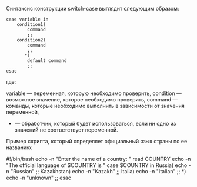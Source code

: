 Синтаксис конструкции switch-case выглядит следующим образом:
~~~
case variable in
    condition1)
        command
        ;;
    condition2)
        command
        ;;
       *)
        default command
        ;;
esac
~~~


где:

variable — переменная, которую необходимо проверить,
condition — возможное значение, которое необходимо проверить,
command — команды, которые необходимо выполнить в зависимости от значения переменной,
* — обработчик, который будет использоваться, если ни одно из значений не соответствует переменной.


Пример скрипта, который определяет официальный язык страны по ее названию:

#!/bin/bash
echo -n "Enter the name of a country: "
read COUNTRY
echo -n "The official language of $COUNTRY is "
case $COUNTRY in
  Russia)
    echo -n "Russian"
    ;;
 Kazakhstan)
    echo -n "Kazakh"
    ;;
  Italia)
    echo -n "Italian"
    ;;
  *)
    echo -n "unknown"
    ;;
esac
